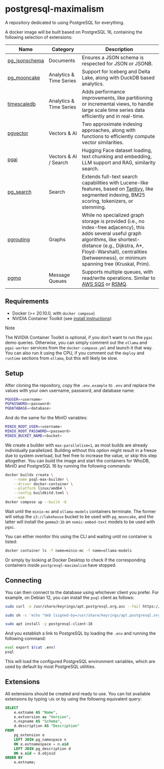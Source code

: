 # postgresql-maximalism

A repository dedicated to using PostgreSQL for everything.

A docker image will be built based on PostgreSQL 16, containing the following selection of extensions:

| Name | Category | Description |
|------|----------|-------------|
| [pg_jsonschema](https://github.com/supabase/pg_jsonschema) | Documents | Ensures a JSON schema is respected for JSON or JSONB. |
| [pg_mooncake](https://github.com/Mooncake-Labs/pg_mooncake) | Analytics & Time Series | Support for Iceberg and Delta Lake, along with DuckDB based analytics. |
| [timescaledb](https://github.com/timescale/timescaledb) | Analytics & Time Series | Adds performance improvements, like partitioning or incremental views, to handle large scale time series data efficiently and in real-time. |
| [pgvector](https://github.com/pgvector/pgvector) | Vectors & AI | Two approximate indexing approaches, along with functions to efficiently compute vector similarities. |
| [pgai](https://docs.timescale.com/ai/latest/) | Vectors & AI / Search | Hugging Face dataset loading, text chunking and embedding, LLM support and RAG, similarity search. |
| [pg_search](https://github.com/paradedb/paradedb) | Search | Extends full-text search capabilities with Lucene-like features, based on [Tantivy](https://github.com/quickwit-oss/tantivy), like segmented indexing, BM25 scoring, tokenizers, or stemming. |
| [pgrouting](https://github.com/pgRouting/pgrouting) | Graphs | While no specialized graph storage is provided (i.e., no index-free adjacency), this adds several useful graph algorithms, like shortest-distance (e.g., Dijkstra, A*, Floyd-Warshall), centralities (betweenness), or minimum spanning tree (Kruskal, Prim). |
| [pgmq](https://github.com/tembo-io/pgmq) | Message Queues | Supports multiple queues, with read/write operations. Similar to [AWS SQS](https://aws.amazon.com/sqs/) or [RSMQ](https://github.com/smrchy/rsmq). |

## Requirements

- Docker (>= 20.10.0, with `docker compose`)
- NVIDIA Container Toolkit (see [install instructions](https://docs.nvidia.com/datacenter/cloud-native/container-toolkit/latest/install-guide.html))

> [!NOTE]
> The NVIDIA Container Toolkit is optional, if you don't want to run the `pgai` demo queries. Otherwise, you can simply comment out the `ollama` and `pgai-worker` services from the `docker-compose.yml` and launch it that way. You can also run it using the CPU, if you comment out the `deploy` and `runtime` sections from `ollama`, but this will likely be slow.

## Setup

After cloning the repository, copy the `.env.example` to `.env` and replace the values with your own username, password, and database name:

```bash
PGUSER=<username>
PGPASSWORD=<password>
PGDATABASE=<database>
```

And do the same for the MinIO variables:

```bash
MINIO_ROOT_USER=<username>
MINIO_ROOT_PASSWORD=<password>
MINIO_BUCKET_NAME=<bucket>
```

We create a builder with `max-parallelism=1`, as most builds are already individually parallelized. Building without this option might result in a freeze due to system overload, but feel free to increase the value, or skip this step altogether. You can build the image and start the containers for WhoDB, MinIO and PostgreSQL 16 by running the following commands:

```bash
docker buildx create \
    --name psql-max-builder \
    --driver docker-container \
    --platform linux/amd64 \
    --config buildkitd.toml \
    --use
docker compose up --build -d
```

Wait until the `minio-mc` and `ollama-models` containers terminate. The former will setup the `s3://lakehouse` bucket to be used with `pg_mooncake`, and the latter will install the `gemma3:1b` an `nomic-embed-text` models to be used with `pgai`.

You can either monitor this using the CLI and waiting until no container is listed:

```bash
docker container ls -f name=minio-mc -f name=ollama-models
```

Or simply by looking at Docker Desktop to check if the corresponding containers inside `postgresql-maximalism` have stopped.

## Connecting

You can then connect to the database using whichever client you prefer. For example, on Debian 12, you can install the `psql` client as follows:

```bash
sudo curl -o /usr/share/keyrings/apt.postgresql.org.asc --fail https://www.postgresql.org/media/keys/ACCC4CF8.asc

sudo sh -c 'echo "deb [signed-by=/usr/share/keyrings/apt.postgresql.org.asc] https://apt.postgresql.org/pub/repos/apt $(lsb_release -cs)-pgdg main" > /etc/apt/sources.list.d/pgdg.list'

sudo apt install -y postgresql-client-16
```

And you establish a link to PostgreSQL by loading the `.env` and running the following command:

```bash
eval export $(cat .env)
psql
```

This will load the configured PostgreSQL environment variables, which are used by default by most PostgreSQL utilities.

## Extensions

All extensions should be created and ready to use. You can list available extensions by typing `\dx` or by using the following equivalent query:

```sql
SELECT
    e.extname AS "Name",
    e.extversion as "Version",
    n.nspname AS "Schema",
    d.description AS "Description"
FROM
    pg_extension e
    LEFT JOIN pg_namespace n
    ON e.extnamespace = n.oid
    LEFT JOIN pg_description d
    ON e.oid = d.objoid
ORDER BY
    e.extname;
```
